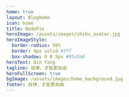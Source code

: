 ```yaml
---
home: true
layout: BlogHome
icon: home
title: NodePie
heroImage: /assets/images/zhihu_avatar.jpg
heroImageStyle:
  border-radius: 50%
  border: 4px solid #fff
  box-shadow: 0 0 5px #95a5a6
heroText: Qin Yang
tagline: 自律，才能更自由
heroFullScreen: true
bgImage: /assets/images/home_background.jpg
footer: 自律，才能更自由
---
```

